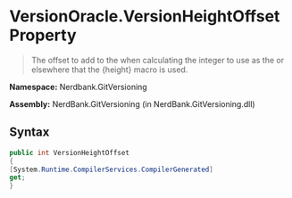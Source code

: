 # VersionOracle.VersionHeightOffset Property
> The offset to add to the  when calculating the integer to use as the  or elsewhere that the {height} macro is used.

**Namespace:** Nerdbank.GitVersioning

**Assembly:** NerdBank.GitVersioning (in NerdBank.GitVersioning.dll)
## Syntax
~~~~csharp
public int VersionHeightOffset
{
[System.Runtime.CompilerServices.CompilerGenerated]
get;
}
~~~~
